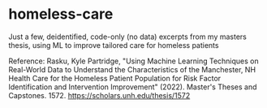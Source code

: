 # homeless-care
Just a few, deidentified, code-only (no data) excerpts from my masters thesis, using ML to improve tailored care for homeless patients

Reference:
Rasku, Kyle Partridge, "Using Machine Learning Techniques on Real-World Data to Understand the Characteristics of the Manchester, 
NH Health Care for the Homeless Patient Population for Risk Factor Identification and Intervention Improvement" (2022). Master's 
Theses and Capstones. 1572.  https://scholars.unh.edu/thesis/1572

